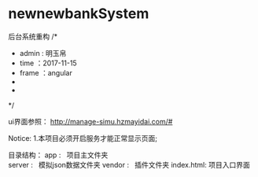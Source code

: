 # newnewbankSystem
 后台系统重构
/*
* 	admin : 明玉帛
*	time ：2017-11-15
*	frame ：angular
*
*
*/

ui界面参照： http://manage-simu.hzmayidai.com/#

Notice:
	1.本项目必须开启服务才能正常显示页面;

目录结构：
	app	:   项目主文件夹	
	server	:   模拟json数据文件夹
	vendor	:   插件文件夹
	index.html: 项目入口界面
	
	
	
	
	
	
	

